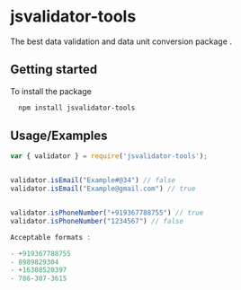 # jsvalidator-tools

The best data validation and data unit conversion package .



## Getting started

To install the package

```bash
  npm install jsvalidator-tools
```


## Usage/Examples

```javascript
var { validator } = require('jsvalidator-tools');


validator.isEmail("Example#@34") // false
validator.isEmail("Example@gmail.com") // true


validator.isPhoneNumber("+919367788755") // true
validator.isPhoneNumber("1234567") // false

Acceptable formats :

- +919367788755
- 8989829304
- +16308520397
- 786-307-3615
